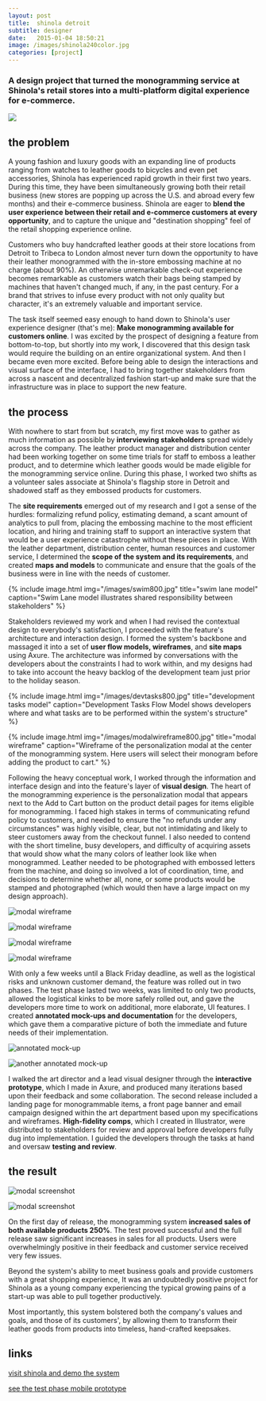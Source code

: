 ```yaml
---
layout: post
title:  shinola detroit
subtitle: designer
date:   2015-01-04 18:50:21
image: /images/shinola240color.jpg
categories: [project] 
---
```


### A design project that turned the monogramming service at Shinola's retail stores into a multi-platform digital experience for e-commerce.

<div class="image-wrapper">
<img id="first-image" src="/images/shinolalogo.png" />
</div>

## the problem

A young fashion and luxury goods with an expanding line of products ranging from watches to leather goods to bicycles and even pet accessories, Shinola has experienced rapid growth in their first two years. During this time, they have been simultaneously growing both their retail business (new stores are popping up across the U.S. and abroad every few months) and their e-commerce business. Shinola are eager to **blend the user experience between their retail and e-commerce customers at every opportunity**, and to capture the unique and "destination shopping" feel of the retail shopping experience online.

Customers who buy handcrafted leather goods at their store locations from Detroit to Tribeca to London almost never turn down the opportunity to have their leather monogrammed with the in-store embossing machine at no charge (about 90%). An otherwise unremarkable check-out experience becomes remarkable as customers watch their bags being stamped by machines that haven't changed much, if any, in the past century. For a brand that strives to infuse every product with not only quality but character, it's an extremely valuable and important service.

The task itself seemed easy enough to hand down to Shinola's user experience designer (that's me): **Make monogramming available for customers online**. I was excited by the prospect of designing a feature from bottom-to-top, but shortly into my work, I discovered that this design task would require the building on an entire organizational system. And then I became even more excited. Before being able to design the interactions and visual surface of the interface, I had to bring together stakeholders from across a nascent and decentralized fashion start-up and make sure that the infrastructure was in place to support the new feature.

## the process

With nowhere to start from but scratch, my first move was to gather as much information as possible by **interviewing stakeholders** spread widely across the company. The leather product manager and distribution center had been working together on some time trials for staff to emboss a leather product, and to determine which leather goods would be made eligible for the monogramming service online. During this phase, I worked two shifts as a volunteer sales associate at Shinola's flagship store in Detroit and shadowed staff as they embossed products for customers.

The **site requirements** emerged out of my research and I got a sense of the hurdles: formalizing refund policy, estimating demand, a scant amount of analytics to pull from, placing the embossing machine to the most efficient location, and hiring and training staff to support an interactive system that would be a user experience catastrophe without these pieces in place. With the leather department, distribution center, human resources and customer service, I determined the **scope of the system and its requirements**, and created **maps and models** to communicate and ensure that the goals of the business were in line with the needs of customer.

{% include image.html img="/images/swim800.jpg" title="swim lane model" caption="Swim Lane model illustrates shared responsibility between stakeholders" %}

Stakeholders reviewed my work and when I had revised the contextual design to everybody's satisfaction, I proceeded with the feature's architecture and interaction design. I formed the system's backbone and massaged it into a set of **user flow models, wireframes**, and **site maps** using Axure. The architecture was informed by conversations with the developers about the constraints I had to work within, and my designs had to take into account the heavy backlog of the development team just prior to the holiday season. 


{% include image.html img="/images/devtasks800.jpg" title="development tasks model" caption="Development Tasks Flow Model shows developers where and what tasks are to be performed within the system's structure" %}

{% include image.html img="/images/modalwireframe800.jpg" title="modal wireframe" caption="Wireframe of the personalization modal at the center of the monogramming system. Here users will select their monogram before adding the product to cart." %}

Following the heavy conceptual work, I worked through the information and interface design and into the feature's layer of **visual design**. The heart of the monogramming experience is the personalization modal that appears next to the Add to Cart button on the product detail pages for items eligible for monogramming. I faced high stakes in terms of communicating refund policy to customers, and needed to ensure the "no refunds under any circumstances" was highly visible, clear, but not intimidating and likely to steer customers away from the checkout funnel. I also needed to contend with the short timeline, busy developers, and difficulty of acquiring assets that would show what the many colors of leather look like when monogrammed. Leather needed to be photographed with embossed letters from the machine, and doing so involved a lot of coordination, time, and decisions to determine whether all, none, or some products would be stamped and photographed (which would then have a large impact on my design approach).

![modal wireframe](/images/faqcomp800.jpg)

![modal wireframe](/images/pdpscreenshot800.jpg)

![modal wireframe](/images/designalt800.jpg)

![modal wireframe](/images/modaltestmock800.jpg)

With only a few weeks until a Black Friday deadline, as well as the logistical risks and unknown customer demand, the feature was rolled out in two phases. The test phase lasted two weeks, was limited to only two products, allowed the logistical kinks to be more safely rolled out, and gave the developers more time to work on additional, more elaborate, UI features. I created **annotated mock-ups and documentation** for the developers, which gave them a comparative picture of both the immediate and future needs of their implementation.

![annotated mock-up](/images/annomockup2-800.jpg)

![another annotated mock-up](/images/annomockup1-800.jpg)

I walked the art director and a lead visual designer through the **interactive prototype**, which I made in Axure, and produced many iterations based upon their feedback and some collaboration. The second release included a landing page for monogrammable items, a front page banner and email campaign designed within the art department based upon my specifications and wireframes. **High-fidelity comps**, which I created in Illustrator, were distributed to stakeholders for review and approval before developers fully dug into implementation. I guided the developers through the tasks at hand and oversaw **testing and review**.

## the result

![modal screenshot](/images/monogrampreviewcomp800.jpg)

![modal screenshot](/images/modalfinalscreenshot800.jpg)

On the first day of release, the monogramming system **increased sales of both available products 250%**. The test proved successful and the full release saw significant increases in sales for all products. Users were overwhelmingly positive in their feedback and customer service received very few issues. 

Beyond the system's ability to meet business goals and provide customers with a great shopping experience, It was an undoubtedly positive project for Shinola as a young company experiencing the typical growing pains of a start-up was able to pull together productively. 

Most importantly, this system bolstered both the company's values and goals, and those of its customers', by allowing them to transform their leather goods from products into timeless, hand-crafted keepsakes.

## links

<div class="links">
	<p>
		<a href="http://www.shinola.com/shop/leather/monogram-collection/ipad-mini-envelope.html#color=Natural">visit shinola and demo the system</a>
	</p>
	<p>
		<a href="http://az2trs.axshare.com/monogram_selection_p1_mobile.html">see the test phase mobile prototype</a>
	</p>
</div>
